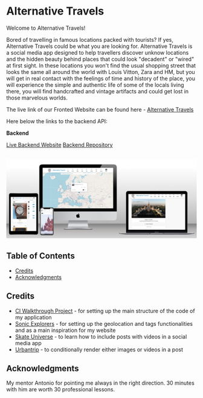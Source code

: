 # Alternative Travels

Welcome to Alternative Travels!

Bored of travelling in famous locations packed with tourists? If yes, Alternative Travels could be what you are looking for. Alternative Travels is a social media app designed to help travellers discover unknow locations and the hidden beauty behind places that could look "decadent" or "wired" at first sight. In these locations you won't find the usual shopping street that looks the same all around the world with Louis Vitton, Zara and HM, but you will get in real contact with the feelings of time and history of the place, you will experience the simple and authentic life of some of the locals living there, you will find handcrafted and vintage artifacts and could get lost in those marvelous worlds.

The live link of our Fronted Website can be found here - [Alternative Travels](https://alternative-travel-54fe13e24a2a.herokuapp.com/)

Here below the links to the backend API:

<strong>Backend</strong>

[Live Backend Website](https://alternative-travels-debb28d8ca03.herokuapp.com/)
[Backend Repository](https://github.com/aedoardo1990/alternative-travels-api)


## ![Responsive Mockup](src/assets/readme/mockup.png)


## Table of Contents

  - [Credits](#credits)
  - [Acknowledgments](#acknowledgments)


## Credits

- [CI Walkthrough Project](https://github.com/mr-fibonacci/moments/tree/bb6657e265fb18360b841e10d9d633dad06f4e5c) - for setting up the main structure of the code of my application
- [Sonic Explorers](https://github.com/nacht-falter/sonic-explorers) - for setting up the geolocation and tags functionalities and as a main inspiration for my website
- [Skate Universe](https://github.com/vanderpatrick/skate-universe) - to learn how to include posts with videos in a social media app
- [Urbantrip](https://github.com/sbojorge/urbantrip) - to conditionally render either images or videos in a post


## Acknowledgments 

My mentor Antonio for pointing me always in the right direction. 30 minutes with him are worth 30 professional lessons.